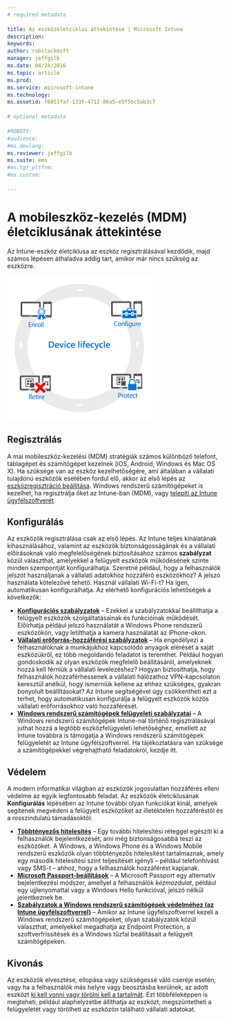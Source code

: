 ```yaml
---
# required metadata

title: Az eszközéletciklus áttekintése | Microsoft Intune
description:
keywords:
author: robstackmsft
manager: jeffgilb
ms.date: 04/28/2016
ms.topic: article
ms.prod:
ms.service: microsoft-intune
ms.technology:
ms.assetid: f6051fa7-133f-4712-86a5-e5f5bc5ab3c7

# optional metadata

#ROBOTS:
#audience:
#ms.devlang:
ms.reviewer: jeffgilb
ms.suite: ems
#ms.tgt_pltfrm:
#ms.custom:

---
```


# A mobileszköz-kezelés (MDM) életciklusának áttekintése

Az Intune-eszköz életciklusa az eszköz regisztrálásával kezdődik, majd számos lépésen áthaladva addig tart, amikor már nincs szükség az eszközre.

![Az eszközök életciklusa](./media/device-lifecycle.png "the Intune device lifecycle")

## Regisztrálás
A mai mobileszköz-kezelési (MDM) stratégiák számos különböző telefont, táblagépet és számítógépet kezelnek (iOS, Android, Windows és Mac OS X). Ha szüksége van az eszköz kezelhetőségére, ami általában a vállalati tulajdonú eszközök esetében fordul elő, akkor az első lépés az [eszközregisztráció beállítása](enroll-devices-in-microsoft-intune.md). Windows rendszerű számítógépeket is kezelhet, ha regisztrálja őket az Intune-ban (MDM), vagy [telepíti az Intune ügyfélszoftverét](manage-windows-pcs-with-microsoft-intune.md).

## Konfigurálás
Az eszközök regisztrálása csak az első lépés. Az Intune teljes kínálatának kihasználásához, valamint az eszközök biztonságosságának és a vállalati előírásoknak való megfelelőségének biztosításához számos **szabályzat** közül választhat, amelyekkel a felügyelt eszközök működésének szinte minden szempontját konfigurálhatja. Szeretné például, hogy a felhasználók jelszót használjanak a vállalati adatokhoz hozzáférő eszközökhöz? A jelszó használata kötelezővé tehető. Használ vállalati Wi-Fi-t? Ha igen, automatikusan konfigurálhatja. Az elérhető konfigurációs lehetőségek a következők:

- [**Konfigurációs szabályzatok**](manage-settings-and-features-on-your-devices-with-microsoft-intune-policies.md) – Ezekkel a szabályzatokkal beállíthatja a felügyelt eszközök szolgáltatásainak és funkcióinak működését. Előírhatja például jelszó használatát a Windows Phone rendszerű eszközökön, vagy letilthatja a kamera használatát az iPhone-okon.
- [**Vállalati erőforrás-hozzáférési szabályzatok**](enable-access-to-company-resources-with-microsoft-intune.md) – Ha engedélyezi a felhasználóknak a munkájukhoz kapcsolódó anyagok elérését a saját eszközükről, ez több megoldandó feladatot is teremthet. Például hogyan gondoskodik az olyan eszközök megfelelő beállításáról, amelyeknek hozzá kell férniük a vállalati levelezéshez? Hogyan biztosíthatja, hogy felhasználók hozzáférhessenek a vállalati hálózathoz VPN-kapcsolaton keresztül anélkül, hogy ismerniük kellene az ehhez szükséges, gyakran bonyolult beállításokat? Az Intune segítségével úgy csökkentheti ezt a terhet, hogy automatikusan konfigurálja a felügyelt eszközök közös vállalati erőforrásokhoz való hozzáférését.
- [**Windows rendszerű számítógépek felügyeleti szabályzatai**](common-windows-pc-management-tasks-with-the-microsoft-intune-computer-client.md) – A Windows rendszerű számítógépek Intune-nal történő regisztrálásával juthat hozzá a legtöbb eszközfelügyeleti lehetőséghez, emellett az Intune továbbra is támogatja a Windows rendszerű számítógépek felügyeletét az Intune ügyfélszoftverrel. Ha tájékoztatásra van szüksége a számítógépekkel végrehajtható feladatokról, kezdje itt.

## Védelem
A modern informatikai világban az eszközök jogosulatlan hozzáférés elleni védelme az egyik legfontosabb feladat. Az eszközök életciklusának **Konfigurálás** lépésében az Intune további olyan funkciókat kínál, amelyek segítenek megvédeni a felügyelt eszközöket az illetéktelen hozzáféréstől és a rosszindulatú támadásoktól:
- [**Többtényezős hitelesítés**](protect-windows-devices-with-multi-factor-authentication.md) – Egy további hitelesítési réteggel egészíti ki a felhasználók bejelentkezését, ami még biztonságosabbá teszi az eszközöket. A Windows, a Windows Phone és a Windows Mobile rendszerű eszközök olyan többtényezős hitelesítést tartalmaznak, amely egy második hitelesítési szint teljesítését igényli – például telefonhívást vagy SMS-t – ahhoz, hogy a felhasználók hozzáférést kapjanak.
- [**Microsoft Passport-beállítások**](control-microsoft-passport-settings-on-devices-with-microsoft-intune.md) – A Microsoft Passport egy alternatív bejelentkezési módszer, amellyel a felhasználók *kézmozdulat*, például egy ujjlenyomattal vagy a Windows Hello funkcióval, jelszó nélkül jelentkeznek be.
- [**Szabályzatok a Windows rendszerű számítógépek védelméhez (az Intune ügyfélszoftverrel)**](policies-to-protect-windows-pcs-in-microsoft-intune.md) – Amikor az Intune ügyfélszoftverrel kezeli a Windows rendszerű számítógépeket, olyan szabályzatok közül választhat, amelyekkel megadhatja az Endpoint Protection, a szoftverfrissítések és a Windows tűzfal beállításait a felügyelt számítógépeken.

## Kivonás
Az eszközök elvesztése, ellopása vagy szükségessé váló cseréje esetén, vagy ha a felhasználók más helyre vagy beosztásba kerülnek, az adott eszközt [ki kell vonni vagy törölni kell a tartalmát](use-remote-wipe-to-help-protect-data-using-microsoft-intune.md). Ezt többféleképpen is megteheti, például alaphelyzetbe állíthatja az eszközt, megszüntetheti a felügyeletét vagy törölheti az eszközön található vállalati adatokat.


<!--HONumber=Jun16_HO1-->


